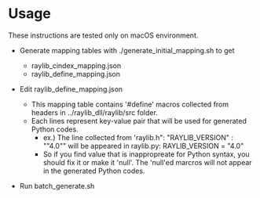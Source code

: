 # Usage #

These instructions are tested only on macOS environment.

*   Generate mapping tables with ./generate_initial_mapping.sh to get
    *   raylib_cindex_mapping.json
    *   raylib_define_mapping.json

*   Edit raylib_define_mapping.json
    *   This mapping table contains '#define' macros collected from headers in ../raylib_dll/raylib/src folder.
    *   Each lines represent key-value pair that will be used for generated Python codes.
        *   ex.) The line collected from 'raylib.h":
                "RAYLIB_VERSION" : "\"4.0\""
            will be appeared in raylib.py:
                RAYLIB_VERSION = "4.0"
        *   So if you find value that is inappropreate for Python syntax,
            you should fix it or make it 'null'. The 'null'ed marcros will not
            appear in the generated Python codes.

*   Run batch_generate.sh
